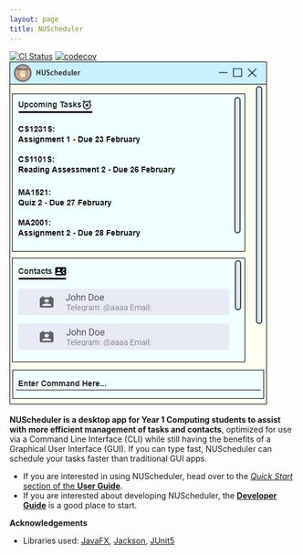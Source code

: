 ```yaml
---
layout: page
title: NUScheduler
---
```


[![CI Status](https://github.com/AY2122S2-CS2103-F11-4/tp/workflows/Java%20CI/badge.svg)](https://github.com/AY2122S2-CS2103-F11-4/tp/actions)
[![codecov](https://codecov.io/gh/AY2122S2-CS2103-F11-4/tp/branch/master/graph/badge.svg?token=G5ITTT4UTJ)](https://codecov.io/gh/AY2122S2-CS2103-F11-4/tp)
![Ui](images/Ui.png)

**NUScheduler is a desktop app for Year 1 Computing students to assist with more efficient management of tasks and contacts**, 
optimized for use via a Command Line Interface (CLI) while still having the benefits of a Graphical User Interface (GUI).
If you can type fast, NUScheduler can schedule your tasks faster than traditional GUI apps.


* If you are interested in using NUScheduler, head over to the [_Quick Start_ section of the **User Guide**](UserGuide.html#quick-start).
* If you are interested about developing NUScheduler, the [**Developer Guide**](DeveloperGuide.html) is a good place to start.


**Acknowledgements**

* Libraries used: [JavaFX](https://openjfx.io/), [Jackson](https://github.com/FasterXML/jackson), [JUnit5](https://github.com/junit-team/junit5)
